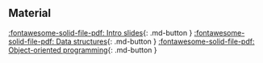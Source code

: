 ## Material

[:fontawesome-solid-file-pdf: Intro slides](./assets/pdf/advanced_R_intro.pdf){: .md-button }
[:fontawesome-solid-file-pdf: Data structures](assets/pdf/advanced_R_data_structures.pdf){: .md-button }
[:fontawesome-solid-file-pdf: Object-oriented programming](assets/pdf/advanced_R_oop.pdf){: .md-button }
